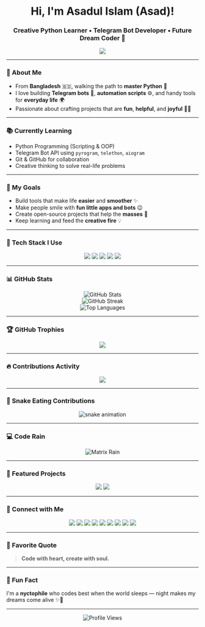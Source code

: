 <h1 align="center">Hi, I'm Asadul Islam (Asad)!</h1>
<h3 align="center">Creative Python Learner • Telegram Bot Developer • Future Dream Coder 💫</h3>

<p align="center">
  <img src="https://readme-typing-svg.demolab.com?font=Fira+Code&size=22&pause=1000&color=F75C7E&center=true&vCenter=true&width=600&lines=I+love+creating+cool+things+with+Python;Bots%2C+Scripts%2C+Fun+Tools+%F0%9F%94%A5;Always+learning%2C+always+growing!+%F0%9F%8E%93" />
</p>

---

### 🖤 About Me

- From **Bangladesh** 🇧🇩, walking the path to **master Python** 🐍  
- I love building **Telegram bots** 🤖, **automation scripts** ⚙️, and handy tools for **everyday life** 🌍  
- Passionate about crafting projects that are **fun**, **helpful**, and **joyful** 🎨✨  

---

### 📚 Currently Learning

- Python Programming (Scripting & OOP)  
- Telegram Bot API using `pyrogram`, `telethon`, `aiogram`  
- Git & GitHub for collaboration  
- Creative thinking to solve real-life problems  

---

### 🎯 My Goals

- Build tools that make life **easier** and **smoother** ✨  
- Make people smile with **fun little apps and bots** 😉  
- Create open-source projects that help the **masses** 🙌  
- Keep learning and feed the **creative fire** 💡  

---

### 🧰 Tech Stack I Use

<p align="center">
  <img src="https://img.shields.io/badge/Python-3776AB?style=for-the-badge&logo=python&logoColor=white" />
  <img src="https://img.shields.io/badge/Pyrogram-2CA5E0?style=for-the-badge&logo=telegram&logoColor=white" />
  <img src="https://img.shields.io/badge/Telethon-0088cc?style=for-the-badge&logo=telegram&logoColor=white" />
  <img src="https://img.shields.io/badge/Aiogram-blue?style=for-the-badge&logo=python&logoColor=white" />
  <img src="https://img.shields.io/badge/GitHub-181717?style=for-the-badge&logo=github&logoColor=white" />
</p>

---

### 📊 GitHub Stats

<p align="center">
  <img src="https://github-readme-stats.vercel.app/api?username=asadofc&show_icons=true&theme=radical" alt="GitHub Stats" />  
  <br />
  <img src="https://github-readme-streak-stats.herokuapp.com?user=asadofc&theme=radical&hide_border=false" alt="GitHub Streak" />
  <br />
  <img src="https://github-readme-stats.vercel.app/api/top-langs/?username=asadofc&layout=compact&theme=radical" alt="Top Languages" />
</p>

---

### 🏆 GitHub Trophies

<p align="center">
  <img src="https://github-profile-trophy.vercel.app/?username=asadofc&theme=onedark&no-frame=true&margin-w=10" />
</p>

---

### 🔥 Contributions Activity

<p align="center">
  <img src="https://github-readme-activity-graph.vercel.app/graph?username=asadofc&theme=radical&hide_border=true" />
</p>

---

### 🐍 Snake Eating Contributions

<p align="center">
  <img src="https://raw.githubusercontent.com/asadofc/asadofc/output/github-contribution-grid-snake.svg" alt="snake animation" />
</p>

---

### 💻 Code Rain

<p align="center">
  <img src="https://media.giphy.com/media/E1EJ2nAqzB4ti/giphy.gif" alt="Matrix Rain" />
</p>

---

### 📌 Featured Projects

<p align="center">
  <a href="https://github.com/asadofc/vanishguy-bot"><img src="https://img.shields.io/badge/My_Bot-Python-3776AB?style=for-the-badge&logo=python&logoColor=white" /></a>
  <a href="https://github.com/asadofc/quizydude-bot"><img src="https://img.shields.io/badge/Auto_Script-Pyrogram-2CA5E0?style=for-the-badge&logo=telegram&logoColor=white" /></a>
</p>

---

### 💌 Connect with Me

<p align="center">
  <a href="https://t.me/asad_ofc"><img src="https://img.shields.io/badge/Telegram-2CA5E0?style=for-the-badge&logo=telegram&logoColor=white" /></a>
  <a href="mailto:mr.asadul.islam00@gmail.com"><img src="https://img.shields.io/badge/Gmail-D14836?style=for-the-badge&logo=gmail&logoColor=white" /></a>
  <a href="https://youtube.com/@asad_ofc"><img src="https://img.shields.io/badge/YouTube-FF0000?style=for-the-badge&logo=youtube&logoColor=white" /></a>
  <a href="https://instagram.com/aasad_ofc"><img src="https://img.shields.io/badge/Instagram-E4405F?style=for-the-badge&logo=instagram&logoColor=white" /></a>
  <a href="https://tiktok.com/@asad_ofc"><img src="https://img.shields.io/badge/TikTok-000000?style=for-the-badge&logo=tiktok&logoColor=white" /></a>
  <a href="https://x.com/asad_ofc"><img src="https://img.shields.io/badge/X-000000?style=for-the-badge&logo=twitter&logoColor=white" /></a>
  <a href="https://facebook.com/aasad.ofc"><img src="https://img.shields.io/badge/Facebook-1877F2?style=for-the-badge&logo=facebook&logoColor=white" /></a>
  <a href="https://www.threads.net/@aasad_ofc"><img src="https://img.shields.io/badge/Threads-000000?style=for-the-badge&logo=threads&logoColor=white" /></a>
  <a href="https://discord.com/users/1067999831416635473"><img src="https://img.shields.io/badge/Discord-asad__ofc-5865F2?style=for-the-badge&logo=discord&logoColor=white" /></a>
</p>

---

### 💖 Favorite Quote

> **Code with heart, create with soul.**

---

### 🌙 Fun Fact

I'm a **nyctophile** who codes best when the world sleeps — night makes my dreams come alive ✨🌌

---

<p align="center">
  <img src="https://komarev.com/ghpvc/?username=asadofc&label=Profile+Views&color=blueviolet&style=flat" alt="Profile Views" />
</p>
